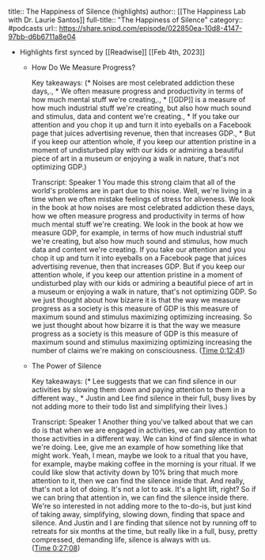 title:: The Happiness of Silence (highlights)
author:: [[The Happiness Lab with Dr. Laurie Santos]]
full-title:: "The Happiness of Silence"
category:: #podcasts
url:: https://share.snipd.com/episode/022850ea-10d8-4147-97bb-d6b6711a8e04

- Highlights first synced by [[Readwise]] [[Feb 4th, 2023]]
	- How Do We Measure Progress?
	  
	  Key takeaways:
	  (* Noises are most celebrated addiction these days,., * We often measure progress and productivity in terms of how much mental stuff we're creating,., * [[GDP]] is a measure of how much industrial stuff we're creating, but also how much sound and stimulus, data and content we're creating., * If you take our attention and you chop it up and turn it into eyeballs on a Facebook page that juices advertising revenue, then that increases GDP., * But if you keep our attention whole, if you keep our attention pristine in a moment of undisturbed play with our kids or admiring a beautiful piece of art in a museum or enjoying a walk in nature, that's not optimizing GDP.)
	  
	  Transcript:
	  Speaker 1
	  You made this strong claim that all of the world's problems are in part due to this noise. Well, we're living in a time when we often mistake feelings of stress for aliveness. We look in the book at how noises are most celebrated addiction these days, how we often measure progress and productivity in terms of how much mental stuff we're creating. We look in the book at how we measure GDP, for example, in terms of how much industrial stuff we're creating, but also how much sound and stimulus, how much data and content we're creating. If you take our attention and you chop it up and turn it into eyeballs on a Facebook page that juices advertising revenue, then that increases GDP. But if you keep our attention whole, if you keep our attention pristine in a moment of undisturbed play with our kids or admiring a beautiful piece of art in a museum or enjoying a walk in nature, that's not optimizing GDP. So we just thought about how bizarre it is that the way we measure progress as a society is this measure of GDP is this measure of maximum sound and stimulus maximizing optimizing increasing. So we just thought about how bizarre it is that the way we measure progress as a society is this measure of GDP is this measure of maximum sound and stimulus maximizing optimizing increasing the number of claims we're making on consciousness. ([Time 0:12:41](https://share.snipd.com/snip/7cef494a-3c0b-41ba-a472-f8d1ecd549b1))
	- The Power of Silence
	  
	  Key takeaways:
	  (* Lee suggests that we can find silence in our activities by slowing them down and paying attention to them in a different way., * Justin and Lee find silence in their full, busy lives by not adding more to their todo list and simplifying their lives.)
	  
	  Transcript:
	  Speaker 1
	  Another thing you've talked about that we can do is that when we are engaged in activities, we can pay attention to those activities in a different way. We can kind of find silence in what we're doing. Lee, give me an example of how something like that might work. Yeah, I mean, maybe we look to a ritual that you have, for example, maybe making coffee in the morning is your ritual. If we could like slow that activity down by 10% bring that much more attention to it, then we can find the silence inside that. And really, that's not a lot of doing. It's not a lot to ask. It's a light lift, right? So if we can bring that attention in, we can find the silence inside there. We're so interested in not adding more to the to-do-is, but just kind of taking away, simplifying, slowing down, finding that space and silence. And Justin and I are finding that silence not by running off to retreats for six months at the time, but really like in a full, busy, pretty compressed, demanding life, silence is always with us. ([Time 0:27:08](https://share.snipd.com/snip/ded21030-5a8c-4ca0-a082-859bc5467dff))